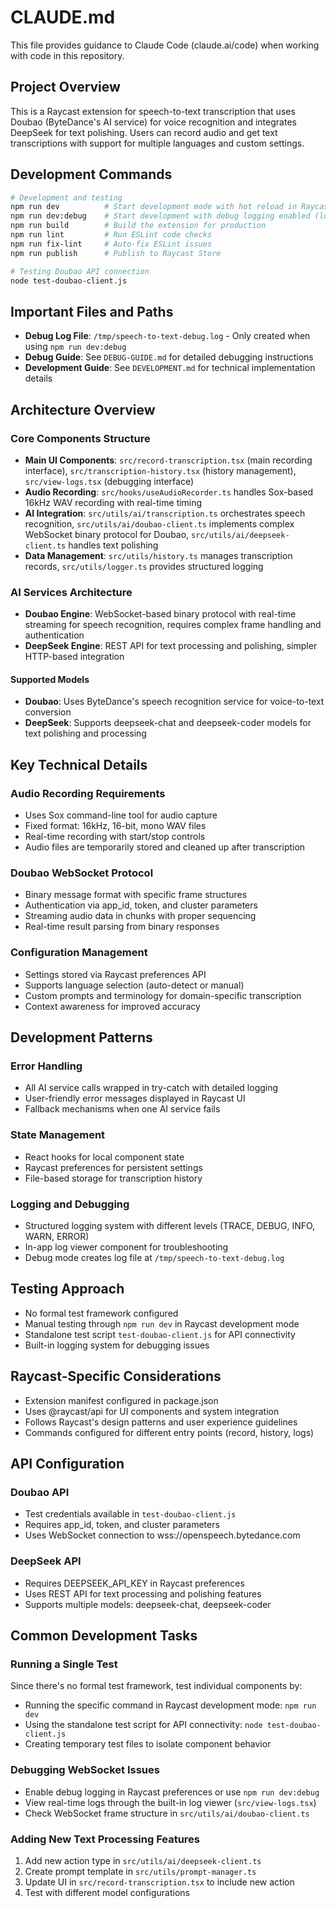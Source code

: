 # CLAUDE.md

This file provides guidance to Claude Code (claude.ai/code) when working with code in this repository.

## Project Overview

This is a Raycast extension for speech-to-text transcription that uses Doubao (ByteDance's AI service) for voice recognition and integrates DeepSeek for text polishing. Users can record audio and get text transcriptions with support for multiple languages and custom settings.

## Development Commands

```bash
# Development and testing
npm run dev          # Start development mode with hot reload in Raycast
npm run dev:debug    # Start development with debug logging enabled (logs to /tmp)
npm run build        # Build the extension for production
npm run lint         # Run ESLint code checks
npm run fix-lint     # Auto-fix ESLint issues
npm run publish      # Publish to Raycast Store

# Testing Doubao API connection
node test-doubao-client.js
```

## Important Files and Paths

- **Debug Log File**: `/tmp/speech-to-text-debug.log` - Only created when using `npm run dev:debug`
- **Debug Guide**: See `DEBUG-GUIDE.md` for detailed debugging instructions
- **Development Guide**: See `DEVELOPMENT.md` for technical implementation details

## Architecture Overview

### Core Components Structure
- **Main UI Components**: `src/record-transcription.tsx` (main recording interface), `src/transcription-history.tsx` (history management), `src/view-logs.tsx` (debugging interface)
- **Audio Recording**: `src/hooks/useAudioRecorder.ts` handles Sox-based 16kHz WAV recording with real-time timing
- **AI Integration**: `src/utils/ai/transcription.ts` orchestrates speech recognition, `src/utils/ai/doubao-client.ts` implements complex WebSocket binary protocol for Doubao, `src/utils/ai/deepseek-client.ts` handles text polishing
- **Data Management**: `src/utils/history.ts` manages transcription records, `src/utils/logger.ts` provides structured logging

### AI Services Architecture
- **Doubao Engine**: WebSocket-based binary protocol with real-time streaming for speech recognition, requires complex frame handling and authentication
- **DeepSeek Engine**: REST API for text processing and polishing, simpler HTTP-based integration

#### Supported Models
- **Doubao**: Uses ByteDance's speech recognition service for voice-to-text conversion
- **DeepSeek**: Supports deepseek-chat and deepseek-coder models for text polishing and processing

## Key Technical Details

### Audio Recording Requirements
- Uses Sox command-line tool for audio capture
- Fixed format: 16kHz, 16-bit, mono WAV files
- Real-time recording with start/stop controls
- Audio files are temporarily stored and cleaned up after transcription

### Doubao WebSocket Protocol
- Binary message format with specific frame structures
- Authentication via app_id, token, and cluster parameters  
- Streaming audio data in chunks with proper sequencing
- Real-time result parsing from binary responses

### Configuration Management
- Settings stored via Raycast preferences API
- Supports language selection (auto-detect or manual)
- Custom prompts and terminology for domain-specific transcription
- Context awareness for improved accuracy

## Development Patterns

### Error Handling
- All AI service calls wrapped in try-catch with detailed logging
- User-friendly error messages displayed in Raycast UI
- Fallback mechanisms when one AI service fails

### State Management
- React hooks for local component state
- Raycast preferences for persistent settings
- File-based storage for transcription history

### Logging and Debugging
- Structured logging system with different levels (TRACE, DEBUG, INFO, WARN, ERROR)
- In-app log viewer component for troubleshooting
- Debug mode creates log file at `/tmp/speech-to-text-debug.log`

## Testing Approach

- No formal test framework configured
- Manual testing through `npm run dev` in Raycast development mode
- Standalone test script `test-doubao-client.js` for API connectivity
- Built-in logging system for debugging issues

## Raycast-Specific Considerations

- Extension manifest configured in package.json
- Uses @raycast/api for UI components and system integration
- Follows Raycast's design patterns and user experience guidelines
- Commands configured for different entry points (record, history, logs)

## API Configuration

### Doubao API
- Test credentials available in `test-doubao-client.js`
- Requires app_id, token, and cluster parameters
- Uses WebSocket connection to wss://openspeech.bytedance.com

### DeepSeek API
- Requires DEEPSEEK_API_KEY in Raycast preferences
- Uses REST API for text processing and polishing features
- Supports multiple models: deepseek-chat, deepseek-coder

## Common Development Tasks

### Running a Single Test
Since there's no formal test framework, test individual components by:
- Running the specific command in Raycast development mode: `npm run dev`
- Using the standalone test script for API connectivity: `node test-doubao-client.js`
- Creating temporary test files to isolate component behavior

### Debugging WebSocket Issues
- Enable debug logging in Raycast preferences or use `npm run dev:debug`
- View real-time logs through the built-in log viewer (`src/view-logs.tsx`)
- Check WebSocket frame structure in `src/utils/ai/doubao-client.ts`

### Adding New Text Processing Features
1. Add new action type in `src/utils/ai/deepseek-client.ts`
2. Create prompt template in `src/utils/prompt-manager.ts`
3. Update UI in `src/record-transcription.tsx` to include new action
4. Test with different model configurations
